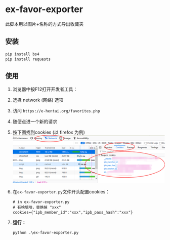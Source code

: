 # ex-favor-exporter
此脚本用以图片+名称的方式导出收藏夹

## 安装
```
pip install bs4
pip install requests
```

## 使用
1. 浏览器中按F12打开开发者工具：
2. 选择 network (网络) 选项
3. 访问 `https://e-hentai.org/favorites.php`
4. 随便点进一个新的请求
5. 按下图找到cookies (以 firefox 为例)
![guide](assets/guide.png)
5. 在`ex-favor-exporter.py`文件开头配置cookies：
    ```
    # in ex-favor-exporter.py
    # 有啥填啥，替换掉 "xxx"
    cookies={"ipb_member_id":"xxx","ipb_pass_hash":"xxx"}
    ```

6. **运行：**
    ```
    python .\ex-favor-exporter.py
    ```